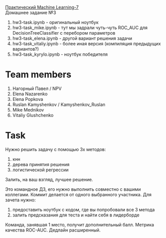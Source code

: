 [Практический Machine Learning-7](http://study.skillfactory.ru/courses/Skillfactory/MLO-7/SEPT2018/info)    
Домашнее задание №3   

1. hw3-task.ipynb - оригинальный ноутбук   
2. hw3-task_mike.ipynb - тут мы задрали чуть-чуть ROC_AUC для DecisionTreeClassifier c перебором параметров   
3. hw3-task_elena.ipynb - другой вариант решения задачи   
4. hw3-task_vitaliy.ipynb - более иная версия (компиляция предыдущих вариантов?)
5. hw3-task_kyrylo.ipynb - ноутбук победителя

# Team members

1. Нагорный Павел / NPV
2. Elena Nazarenko
3. Elena Popkova
4. Ruslan Kamyshenkov / Kamyshenkov_Ruslan
5. Mike Mednikov
6. Vitaliy Glushchenko

# Task

Нужно решить задачу с помощью 3х методов:

1. кнн
2. дерева принятия решения
3. логистической регрессии

Залить, на ваш взгляд, лучшее решение.

Это командное ДЗ, его нужно выполнить совместно с вашими коллегами. Коммит делается от одного выбранного участника. Для зачета нужно:

1. предоставить ноутбук с кодом, где вы попробовали все 3 метода
2. залить предсказания для теста и найти себя в лидерборде

Команда, занявшая 1 место, получит дополнительный балл. Метрика качества ROC-AUC. Дедлайн расширенный.